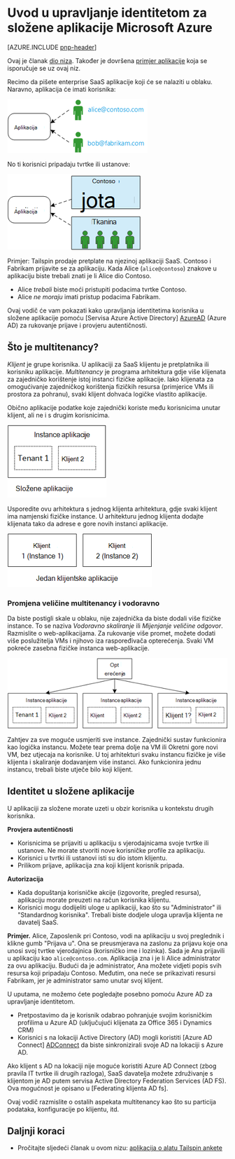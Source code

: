 <properties
   pageTitle="Upravljanje identitetom za složene aplikacije | Microsoft Azure"
   description="Uvod u upravljanje identitetom u složene aplikacije"
   services=""
   documentationCenter="na"
   authors="MikeWasson"
   manager="roshar"
   editor=""
   tags=""/>

<tags
   ms.service="guidance"
   ms.devlang="dotnet"
   ms.topic="article"
   ms.tgt_pltfrm="na"
   ms.workload="na"
   ms.date="06/02/2016"
   ms.author="mwasson"/>

# <a name="introduction-to-identity-management-for-multitenant-applications-in-microsoft-azure"></a>Uvod u upravljanje identitetom za složene aplikacije Microsoft Azure

[AZURE.INCLUDE [pnp-header](../../includes/guidance-pnp-header-include.md)]

Ovaj je članak [dio niza]. Također je dovršena [primjer aplikacije] koja se isporučuje se uz ovaj niz.

Recimo da pišete enterprise SaaS aplikacije koji će se nalaziti u oblaku. Naravno, aplikacija će imati korisnika:

![Korisnici](media/guidance-multitenant-identity/users.png)

No ti korisnici pripadaju tvrtke ili ustanove:

![Tvrtke ili ustanove korisnicima](media/guidance-multitenant-identity/org-users.png)

Primjer: Tailspin prodaje pretplate na njezinoj aplikaciji SaaS. Contoso i Fabrikam prijavite se za aplikaciju. Kada Alice (`alice@contoso`) znakove u aplikaciju biste trebali znati je li Alice dio Contoso.

- Alice _trebali_ biste moći pristupiti podacima tvrtke Contoso.
- Alice _ne moraju_ imati pristup podacima Fabrikam.

Ovaj vodič će vam pokazati kako upravljanja identitetima korisnika u složene aplikacije pomoću [Servisa Azure Active Directory] [ AzureAD] (Azure AD) za rukovanje prijave i provjeru autentičnosti.

## <a name="what-is-multitenancy"></a>Što je multitenancy?

_Klijent_ je grupe korisnika. U aplikaciji za SaaS klijentu je pretplatnika ili korisniku aplikacije. _Multitenancy_ je programa arhitektura gdje više klijenata za zajedničko korištenje istoj instanci fizičke aplikacije. Iako klijenata za omogućivanje zajedničkog korištenja fizičkih resursa (primjerice VMs ili prostora za pohranu), svaki klijent dohvaća logičke vlastito aplikacije.

Obično aplikacije podatke koje zajednički koriste među korisnicima unutar klijent, ali ne i s drugim korisnicima.

![Multitenant](media/guidance-multitenant-identity/multitenant.png)

Usporedite ovu arhitektura s jednog klijenta arhitektura, gdje svaki klijent ima namjenski fizičke instance. U arhitekturu jednog klijenta dodajte klijenata tako da adrese e gore novih instanci aplikacije.

![Jednog klijenta](media/guidance-multitenant-identity/single-tenant.png)

### <a name="multitenancy-and-horizontal-scaling"></a>Promjena veličine multitenancy i vodoravno

Da biste postigli skale u oblaku, nije zajednička da biste dodali više fizičke instance. To se naziva _Vodoravno skaliranje_ ili _Mijenjanje veličine odgovor_. Razmislite o web-aplikacijama. Za rukovanje više promet, možete dodati više poslužitelja VMs i njihovo iza raspoređivača opterećenja. Svaki VM pokreće zasebna fizičke instanca web-aplikacije.

![Na web-mjestu za ujednačavanje opterećenja](media/guidance-multitenant-identity/load-balancing.png)

Zahtjev za sve moguće usmjeriti sve instance. Zajednički sustav funkcionira kao logička instancu. Možete tear prema dolje na VM ili Okretni gore novi VM, bez utjecaja na korisnike. U toj arhitekturi svaku instancu fizičke je više klijenta i skaliranje dodavanjem više instanci. Ako funkcionira jednu instancu, trebali biste utječe bilo koji klijent.

## <a name="identity-in-a-multitenant-app"></a>Identitet u složene aplikacije

U aplikaciji za složene morate uzeti u obzir korisnika u kontekstu drugih korisnika.

**Provjera autentičnosti**

- Korisnicima se prijaviti u aplikaciju s vjerodajnicama svoje tvrtke ili ustanove. Ne morate stvoriti nove korisničke profile za aplikaciju.
- Korisnici u tvrtki ili ustanovi isti su dio istom klijentu.
- Prilikom prijave, aplikacija zna koji klijent korisnik pripada.

**Autorizacija**

- Kada dopuštanja korisničke akcije (izgovorite, pregled resursa), aplikaciju morate preuzeti na račun korisnika klijentu.
- Korisnici mogu dodijeliti uloge u aplikaciji, kao što su "Administrator" ili "Standardnog korisnika". Trebali biste dodjele uloga upravlja klijenta ne davatelj SaaS.

**Primjer.** Alice, Zaposlenik pri Contoso, vodi na aplikaciju u svoj preglednik i klikne gumb "Prijava u". Ona se preusmjerava na zaslonu za prijavu koje ona unosi svoj tvrtke vjerodajnica (korisničko ime i lozinka). Sada je Ana prijavili u aplikaciju kao `alice@contoso.com`. Aplikacija zna i je li Alice administrator za ovu aplikaciju. Budući da je administrator, Ana možete vidjeti popis svih resursa koji pripadaju Contoso. Međutim, ona neće se prikazivati resursi Fabrikam, jer je administrator samo unutar svoj klijent.

U uputama, ne možemo ćete pogledajte posebno pomoću Azure AD za upravljanje identitetom.

- Pretpostavimo da je korisnik odabrao pohranjuje svojim korisničkim profilima u Azure AD (uključujući klijenata za Office 365 i Dynamics CRM)
- Korisnici s na lokaciji Active Directory (AD) mogli koristiti [Azure AD Connect] [ ADConnect] da biste sinkronizirali svoje AD na lokaciji s Azure AD.

Ako klijent s AD na lokaciji nije moguće koristiti Azure AD Connect (zbog pravila IT tvrtke ili drugih razloga), SaaS davatelja možete združivanje s klijentom je AD putem servisa Active Directory Federation Services (AD FS). Ova mogućnost je opisano u [Federating klijenta AD fs].

Ovaj vodič razmislite o ostalih aspekata multitenancy kao što su particija podataka, konfiguracije po klijentu, itd.

## <a name="next-steps"></a>Daljnji koraci

- Pročitajte sljedeći članak u ovom nizu: [aplikacija o alatu Tailspin ankete][tailpin]

<!-- Links -->
[ADConnect]: ../active-directory/active-directory-aadconnect.md
[AzureAD]: https://azure.microsoft.com/documentation/services/active-directory/
[dio niza]: guidance-multitenant-identity.md
[Združivanju s klijenta AD fs]: guidance-multitenant-identity-adfs.md
[primjer aplikacije]: https://github.com/Azure-Samples/guidance-identity-management-for-multitenant-apps
[tailpin]: guidance-multitenant-identity-tailspin.md
